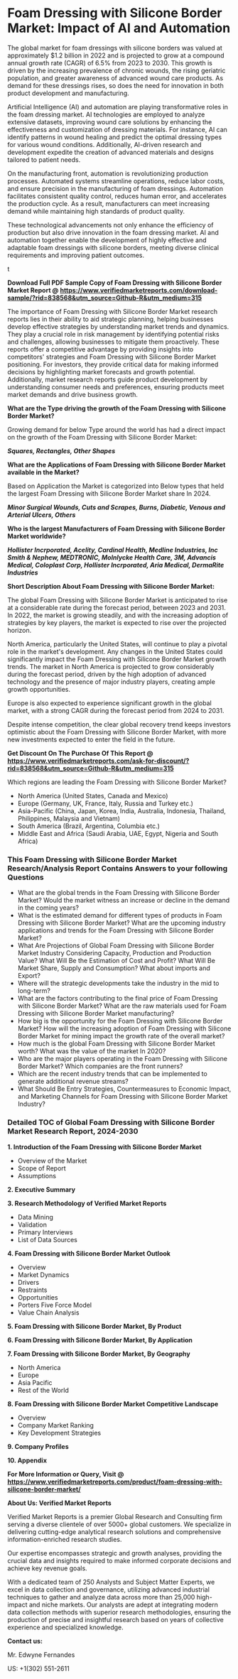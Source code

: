 <meta name="title" content="Global Foam Dressing with Silicone Border Market: Impact of AI and Automation"><meta name="description" content="The global market for foam dressings with silicone borders was valued at approximately $1.2 billion in 2022 and is projected to grow at a compound annual growth rate ("><meta name="title" content="Foam Dressing with Silicone Border Market Size, Share, Scope, Trends, Growth, Opportunities, Analysis, Forecast"><h1>Foam Dressing with Silicone Border Market: Impact of AI and Automation</h1><p>The global market for foam dressings with silicone borders was valued at approximately $1.2 billion in 2022 and is projected to grow at a compound annual growth rate (CAGR) of 6.5% from 2023 to 2030. This growth is driven by the increasing prevalence of chronic wounds, the rising geriatric population, and greater awareness of advanced wound care products. As demand for these dressings rises, so does the need for innovation in both product development and manufacturing.</p><p>Artificial Intelligence (AI) and automation are playing transformative roles in the foam dressing market. AI technologies are employed to analyze extensive datasets, improving wound care solutions by enhancing the effectiveness and customization of dressing materials. For instance, AI can identify patterns in wound healing and predict the optimal dressing types for various wound conditions. Additionally, AI-driven research and development expedite the creation of advanced materials and designs tailored to patient needs.</p><p>On the manufacturing front, automation is revolutionizing production processes. Automated systems streamline operations, reduce labor costs, and ensure precision in the manufacturing of foam dressings. Automation facilitates consistent quality control, reduces human error, and accelerates the production cycle. As a result, manufacturers can meet increasing demand while maintaining high standards of product quality.</p><p>These technological advancements not only enhance the efficiency of production but also drive innovation in the foam dressing market. AI and automation together enable the development of highly effective and adaptable foam dressings with silicone borders, meeting diverse clinical requirements and improving patient outcomes.</p>t</p><p id="" class=""><strong>Download Full PDF Sample Copy of Foam Dressing with Silicone Border Market Report @ <a href="https://www.verifiedmarketreports.com/download-sample/?rid=838568&utm_source=Github-R&utm_medium=315" target="_blank">https://www.verifiedmarketreports.com/download-sample/?rid=838568&utm_source=Github-R&utm_medium=315</a></strong></p><p>The importance of&nbsp;Foam Dressing with Silicone Border Market research reports lies in their ability to aid strategic planning, helping businesses develop effective strategies by understanding market trends and dynamics. They play a crucial role in risk management by identifying potential risks and challenges, allowing businesses to mitigate them proactively. These reports offer a competitive advantage by providing insights into competitors' strategies and Foam Dressing with Silicone Border Market positioning. For investors, they provide critical data for making informed decisions by highlighting market forecasts and growth potential. Additionally, market research reports guide product development by understanding consumer needs and preferences, ensuring products meet market demands and drive business growth.</p><p><strong>What are the&nbsp;Type driving the growth of the Foam Dressing with Silicone Border Market?</strong></p><p id="" class="">Growing demand for below Type around the world has had a direct impact on the growth of the Foam Dressing with Silicone Border Market:</p><em><strong>Squares, Rectangles, Other Shapes</strong></em></p><strong>What are the&nbsp;Applications&nbsp;of Foam Dressing with Silicone Border Market available in the Market?</strong></p><p id="" class="">Based on Application the Market is categorized into Below types that held the largest Foam Dressing with Silicone Border Market share In 2024.</p><em><strong>Minor Surgical Wounds, Cuts and Scrapes, Burns, Diabetic, Venous and Arterial Ulcers, Others</strong></em></p><strong>Who is the largest Manufacturers of Foam Dressing with Silicone Border Market worldwide?</strong></p><p><em><strong>Hollister Incrporated, Acelity, Cardinal Health, Medline Industries, Inc Smith & Nephew, MEDTRONIC, Molnlycke Health Care, 3M, Advancis Medical, Coloplast Corp, Hollister Incrporated, Aria Medical, DermaRite Industries</strong></em></p><p id="" class=""><strong>Short Description About Foam Dressing with Silicone Border Market:</strong></p><p>The global Foam Dressing with Silicone Border Market is anticipated to rise at a considerable rate during the forecast period, between 2023 and 2031. In 2022, the market is growing steadily, and with the increasing adoption of strategies by key players, the market is expected to rise over the projected horizon.</p><p>North America, particularly the United States, will continue to play a pivotal role in the market's development. Any changes in the United States could significantly impact the Foam Dressing with Silicone Border Market growth trends. The market in North America is projected to grow considerably during the forecast period, driven by the high adoption of advanced technology and the presence of major industry players, creating ample growth opportunities.</p><p>Europe is also expected to experience significant growth in the global market, with a strong CAGR during the forecast period from 2024 to 2031.</p><p>Despite intense competition, the clear global recovery trend keeps investors optimistic about the Foam Dressing with Silicone Border Market, with more new investments expected to enter the field in the future.</p><p id="" class=""><strong>Get Discount On The Purchase Of This Report @ <a href="https://www.verifiedmarketreports.com/ask-for-discount/?rid=838568&utm_source=Github-R&utm_medium=315" target="_blank">https://www.verifiedmarketreports.com/ask-for-discount/?rid=838568&utm_source=Github-R&utm_medium=315</a></strong></p>Which regions are leading the Foam Dressing with Silicone Border Market?</p><ul><li>North America (United States, Canada and Mexico)</li><li>Europe (Germany, UK, France, Italy, Russia and Turkey etc.)</li><li>Asia-Pacific (China, Japan, Korea, India, Australia, Indonesia, Thailand, Philippines, Malaysia and Vietnam)</li><li>South America (Brazil, Argentina, Columbia etc.)</li><li>Middle East and Africa (Saudi Arabia, UAE, Egypt, Nigeria and South Africa)</li></ul><h3 id="" class="">This Foam Dressing with Silicone Border Market Research/Analysis Report Contains Answers to your following Questions</h3><ul><li>What are the global trends in the Foam Dressing with Silicone Border Market? Would the market witness an increase or decline in the demand in the coming years?</li><li>What is the estimated demand for different types of products in Foam Dressing with Silicone Border Market? What are the upcoming industry applications and trends for the Foam Dressing with Silicone Border Market?</li><li>What Are Projections of Global Foam Dressing with Silicone Border Market Industry Considering Capacity, Production and Production Value? What Will Be the Estimation of Cost and Profit? What Will Be Market Share, Supply and Consumption? What about imports and Export?</li><li>Where will the strategic developments take the industry in the mid to long-term?</li><li>What are the factors contributing to the final price of Foam Dressing with Silicone Border Market? What are the raw materials used for Foam Dressing with Silicone Border Market manufacturing?</li><li>How big is the opportunity for the Foam Dressing with Silicone Border Market? How will the increasing adoption of Foam Dressing with Silicone Border Market for mining impact the growth rate of the overall market?</li><li>How much is the global Foam Dressing with Silicone Border Market worth? What was the value of the market In 2020?</li><li>Who are the major players operating in the Foam Dressing with Silicone Border Market? Which companies are the front runners?</li><li>Which are the recent industry trends that can be implemented to generate additional revenue streams?</li><li>What Should Be Entry Strategies, Countermeasures to Economic Impact, and Marketing Channels for Foam Dressing with Silicone Border Market Industry?</li></ul><h3 id="" class="">Detailed TOC of Global Foam Dressing with Silicone Border Market Research Report, 2024-2030</h3><p id="" class=""><strong>1. Introduction of the Foam Dressing with Silicone Border Market</strong></p><ul><li>Overview of the Market</li><li>Scope of Report</li><li>Assumptions</li></ul><p id="" class=""><strong>2. Executive Summary</strong></p><p id="" class=""><strong>3. Research Methodology of Verified Market Reports</strong></p><ul><li>Data Mining</li><li>Validation</li><li>Primary Interviews</li><li>List of Data Sources</li></ul><p id="" class=""><strong>4. Foam Dressing with Silicone Border Market Outlook</strong></p><ul><li>Overview</li><li>Market Dynamics</li><li>Drivers</li><li>Restraints</li><li>Opportunities</li><li>Porters Five Force Model</li><li>Value Chain Analysis</li></ul><p id="" class=""><strong>5. Foam Dressing with Silicone Border Market, By Product</strong></p><p id="" class=""><strong>6. Foam Dressing with Silicone Border Market, By Application</strong></p><p id="" class=""><strong>7. Foam Dressing with Silicone Border Market, By Geography</strong></p><ul><li>North America</li><li>Europe</li><li>Asia Pacific</li><li>Rest of the World</li></ul><p id="" class=""><strong>8. Foam Dressing with Silicone Border Market Competitive Landscape</strong></p><ul><li>Overview</li><li>Company Market Ranking</li><li>Key Development Strategies</li></ul><p id="" class=""><strong>9. Company Profiles</strong></p><p id="" class=""><strong>10. Appendix</strong></p><p id="" class=""><strong>For More Information or Query, Visit @ <a href="https://www.verifiedmarketreports.com/product/foam-dressing-with-silicone-border-market/" target="_blank">https://www.verifiedmarketreports.com/product/foam-dressing-with-silicone-border-market/</a></strong></p><p id="" class=""><strong>About Us: Verified Market Reports</strong></p><p id="" class="">Verified Market Reports is a premier Global Research and Consulting firm serving a diverse clientele of over 5000+ global customers. We specialize in delivering cutting-edge analytical research solutions and comprehensive information-enriched research studies.</p><p id="" class="">Our expertise encompasses strategic and growth analyses, providing the crucial data and insights required to make informed corporate decisions and achieve key revenue goals.</p><p id="" class="">With a dedicated team of 250 Analysts and Subject Matter Experts, we excel in data collection and governance, utilizing advanced industrial techniques to gather and analyze data across more than 25,000 high-impact and niche markets. Our analysts are adept at integrating modern data collection methods with superior research methodologies, ensuring the production of precise and insightful research based on years of collective experience and specialized knowledge.</p><p id="" class=""><strong>Contact us:</strong></p><p id="" class="">Mr. Edwyne Fernandes</p><p id="" class="">US: +1(302) 551-2611</p>